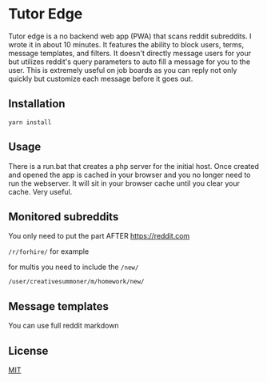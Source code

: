 # Tutor Edge

Tutor edge is a no backend web app (PWA) that scans reddit subreddits. I wrote it in about 10 minutes. It features
the ability to block users, terms, message templates, and filters. It doesn't directly
message users for your but utilizes reddit's query parameters to auto fill a message for you
to the user. This is extremely useful on job boards as you can reply not only quickly but
customize each message before it goes out.

## Installation

`yarn install`

## Usage

There is a run.bat that creates a php server for the initial host. Once created and opened the app is cached in your
browser and you no longer need to run the webserver. It will sit in your browser cache until you clear your cache. Very useful.

## Monitored subreddits

You only need to put the part AFTER https://reddit.com


`/r/forhire/` for example 

for multis you need to include the `/new/`

`/user/creativesummoner/m/homework/new/`

## Message templates

You can use full reddit markdown

## License
[MIT](https://choosealicense.com/licenses/mit/)


 
